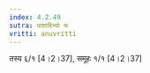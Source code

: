 ```yaml
---
index: 4.2.49
sutra: पाशादिभ्यो यः
vritti: anuvritti
---
```


तस्य  ६/१  [4।2।37], समूहः  १/१ [4।2।37]